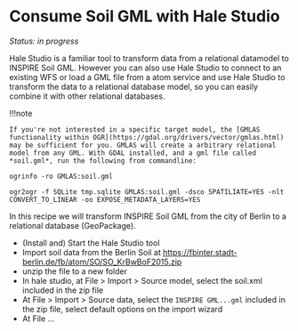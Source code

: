 # Consume Soil GML with Hale Studio

*Status: in progress*

Hale Studio is a familiar tool to transform data from a relational datamodel to INSPIRE Soil GML. However you can also use Hale Studio to connect to an existing WFS or load a GML file from a atom service and use Hale Studio to transform the data to a relational database model, so you can easily combine it with other relational databases.

!!!note

    If you're not interested in a specific target model, the [GMLAS functionality within OGR](https://gdal.org/drivers/vector/gmlas.html) may be sufficient for you. GMLAS will create a arbitrary relational model from any GML. With GDAL installed, and a gml file called *soil.gml*, run the following from commandline:

    ogrinfo -ro GMLAS:soil.gml

    ogr2ogr -f SQLite tmp.sqlite GMLAS:soil.gml -dsco SPATILIATE=YES -nlt CONVERT_TO_LINEAR -oo EXPOSE_METADATA_LAYERS=YES


In this recipe we will transform INSPIRE Soil GML from the city of Berlin to a relational database (GeoPackage).

- (Install and) Start the Hale Studio tool
- Import soil data from the Berlin Soil at https://fbinter.stadt-berlin.de/fb/atom/SO/SO_KrBwBoF2015.zip
- unzip the file to a new folder
- In hale studio, at File > Import > Source model, select the soil.xml included in the zip file
- At File > Import > Source data, select the `INSPIRE GML...gml` included in the zip file, select default options on the import wizard
- At File ...



